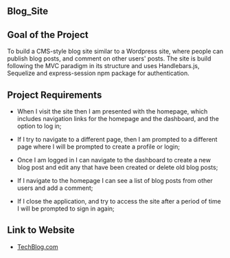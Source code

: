 ## Blog_Site

## Goal of the Project

To build a CMS-style blog site similar to a Wordpress site, where people can publish blog posts, and comment on other users' posts. The site is build following the MVC paradigm in its structure and uses Handlebars.js, Sequelize and express-session npm package for authentication.

## Project Requirements

- When I visit the site then I am presented with the homepage, which includes navigation links for the homepage and the dashboard, and the option to log in;

- If I try to navigate to a different page, then I am prompted to a different page where I will be prompted to create a profile or login;

- Once I am logged in I can navigate to the dashboard to create a new blog post and edit any that have been created or delete old blog posts;

- If I navigate to the homepage I can see a list of blog posts from other users and add a comment;

- If I close the application, and try to access the site after a period of time I will be prompted to sign in again;

## Link to Website

- [TechBlog.com](https://tech-blog-dd.herokuapp.com/)
